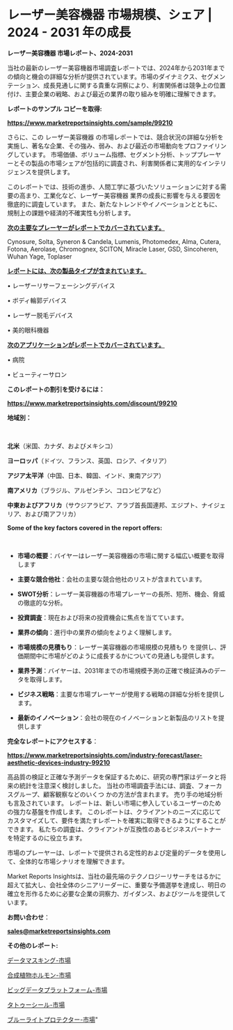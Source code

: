# レーザー美容機器 市場規模、シェア | 2024 - 2031 年の成長

<strong>レーザー美容機器 市場レポート、2024-2031</strong>

当社の最新のレーザー美容機器市場調査レポートでは、2024年から2031年までの傾向と機会の詳細な分析が提供されています。市場のダイナミクス、セグメンテーション、成長見通しに関する貴重な洞察により、利害関係者は競争上の位置付け、主要企業の戦略、および最近の業界の取り組みを明確に理解できます。



<strong>レポートのサンプル コピーを取得:</strong> <a href=https://www.marketreportsinsights.com/sample/99210>

<strong><u>https://www.marketreportsinsights.com/sample/99210</u></strong></a>

さらに、この レーザー美容機器 の市場レポートでは、競合状況の詳細な分析を実施し、著名な企業、その強み、弱み、および最近の市場動向をプロファイリングしています。 市場価値、ボリューム指標、セグメント分析、トッププレーヤーとその製品の市場シェアが包括的に調査され、利害関係者に実用的なインテリジェンスを提供します。

このレポートでは、技術の進歩、人間工学に基づいたソリューションに対する需要の高まり、工業化など、レーザー美容機器 業界の成長に影響を与える要因を徹底的に調査しています。 また、新たなトレンドやイノベーションとともに、規制上の課題や経済的不確実性も分析します。



<strong><u>次の主要なプレーヤーがレポートでカバーされています。</u></strong>

Cynosure, Solta, Syneron & Candela, Lumenis, Photomedex, Alma, Cutera, Fotona, Aerolase, Chromognex, SCITON, Miracle Laser, GSD, Sincoheren, Wuhan Yage, Toplaser



<strong><u><b>レポートには、次の製品タイプが含まれています。</b></u></strong>

• レーザーリサーフェーシングデバイス

• ボディ輪郭デバイス

• レーザー脱毛デバイス

• 美的眼科機器



<strong><u><b>次のアプリケーションがレポートでカバーされています。</b></u></strong>

• 病院

• ビューティーサロン



<strong><b>このレポートの割引を受けるには：</b></strong>

<a href=https://www.marketreportsinsights.com/discount/99210>

<strong><u>https://www.marketreportsinsights.com/discount/99210</u></strong></a>



<strong>地域別：</strong>

<strong> </strong>



<strong>北米</strong>（米国、カナダ、およびメキシコ）



<strong>ヨーロッパ</strong>（ドイツ、フランス、英国、ロシア、イタリア）



<strong>アジア太平洋</strong>（中国、日本、韓国、インド、東南アジア）



<strong>南アメリカ</strong>（ブラジル、アルゼンチン、コロンビアなど）



<strong>中東およびアフリカ</strong>（サウジアラビア、アラブ首長国連邦、エジプト、ナイジェリア、および南アフリカ）



<strong>Some of the key factors covered in the report offers:</strong>

<strong> </strong>
<ul>
  <li>

<strong>市場の概要</strong>：バイヤーはレーザー美容機器の市場に関する幅広い概要を取得します</li>
  <li>

<strong>主要な競合他社</strong>：会社の主要な競合他社のリストが含まれています。</li>
  <li>

<strong>SWOT分析</strong>：レーザー美容機器の市場プレーヤーの長所、短所、機会、脅威の徹底的な分析。</li>
  <li>

<strong>投資調査</strong>：現在および将来の投資機会に焦点を当てています。</li>
  <li>

<strong>業界の傾向</strong>：進行中の業界の傾向をよりよく理解します。</li>
  <li>

<strong>市場規模の見積もり</strong>：レーザー美容機器の市場規模の見積もり を提供し、評価期間中に市場がどのように成長するかについての見通しも提供します。</li>
  <li>

<strong>業界予測</strong>：バイヤーは、2031年までの市場規模予測の正確で検証済みのデータを取得します。</li>
  <li>

<strong>ビジネス戦略</strong>：主要な市場プレーヤーが使用する戦略の詳細な分析を提供します。</li>
  <li>

<strong>最新のイノベーション</strong>：会社の現在のイノベーションと新製品のリストを提供します</li>
</ul>


<strong>完全なレポートにアクセスする</strong>：

<a href=https://www.marketreportsinsights.com/industry-forecast/laser-aesthetic-devices-industry-99210>

<strong><u>https://www.marketreportsinsights.com/industry-forecast/laser-aesthetic-devices-industry-99210</u></strong></a>

高品質の検証と正確な予測データを保証するために、研究の専門家はデータと将来の統計を注意深く検討しました。 当社の市場調査手法には、調査、フォーカスグループ、顧客観察などのいくつ かの方法が含まれます。 売り手の地域分析も言及されています。 レポートは、新しい市場に参入しているユーザーのための強力な基盤を作成します。 このレポートは、クライアントのニーズに応じてカスタマイズして、要件を満たすレポートを確実に取得できるようにすることができます。 私たちの調査は、クライアントが互換性のあるビジネスパートナーを特定するのに役立ちます。

市場のプレーヤーは、レポートで提供される定性的および定量的データを使用して、全体的な市場シナリオを理解できます。

Market Reports Insightsは、当社の最先端のテクノロジーリサーチをはるかに超えて拡大し、会社全体のシニアリーダーに、重要な予備選挙を達成し、明日の確立を形作るために必要な企業の洞察力、ガイダンス、およびツールを提供しています。



<strong><b>お問い合わせ</b></strong>：

<a href=mailto:sales@marketreportsinsights.com>

<strong><u>sales@marketreportsinsights.com</u></strong></a>



<strong>その他のレポート:</strong>

<a href=https://www.linkedin.com/pulse/データマスキング-市場-2030-年までの需要に焦点を当てた-2023-年調査レポート-jhbwf/>データマスキング-市場</a>

<a href=https://www.linkedin.com/pulse/合成植物ホルモン-市場-2023-年のダイナミクスとビジネストレンド-2030-pr-news-hub-wazzf/>合成植物ホルモン-市場</a>

<a href=https://www.linkedin.com/pulse/ビッグデータプラットフォーム-市場-2023-swot-分析と成長率-rmexf/>ビッグデータプラットフォーム-市場</a>

<a href=https://www.linkedin.com/pulse/タトゥーシール-市場-2023-swot-分析と成長率-2030-trend-tracking-toolbox-24-analysis-jcoef/>タトゥーシール-市場</a>

<a href=https://www.linkedin.com/pulse/ブルーライトプロテクター-市場-2030-年までの需要に焦点を当てた-2023-8anjf/>ブルーライトプロテクター-市場</a>"

